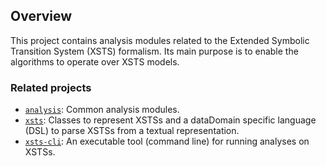 ## Overview

This project contains analysis modules related to the Extended Symbolic Transition System (XSTS) formalism. Its main purpose is to enable the algorithms to operate over XSTS models.

### Related projects

* [`analysis`](../../common/analysis/README.md): Common analysis modules.
* [`xsts`](../xsts/README.md): Classes to represent XSTSs and a dataDomain specific language (DSL) to parse XSTSs from a textual representation.
* [`xsts-cli`](../xsts-cli/README.md): An executable tool (command line) for running analyses on XSTSs.
